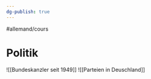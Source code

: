 ```yaml
---
dg-publish: true
---
```


#allemand/cours 

# Politik

![[Bundeskanzler seit 1949]]
![[Parteien in Deuschland]]